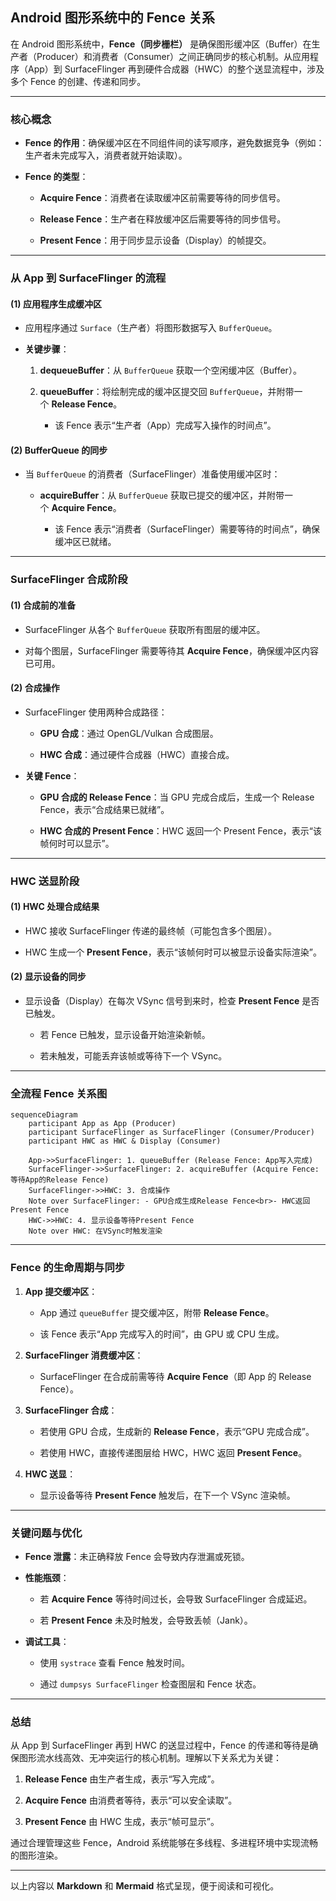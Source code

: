 ## Android 图形系统中的 Fence 关系

在 Android 图形系统中，**Fence（同步栅栏）** 是确保图形缓冲区（Buffer）在生产者（Producer）和消费者（Consumer）之间正确同步的核心机制。从应用程序（App）到 SurfaceFlinger 再到硬件合成器（HWC）的整个送显流程中，涉及多个 Fence 的创建、传递和同步。

---

### **核心概念**

- **Fence 的作用**：确保缓冲区在不同组件间的读写顺序，避免数据竞争（例如：生产者未完成写入，消费者就开始读取）。
    
- **Fence 的类型**：
    
    - **Acquire Fence**：消费者在读取缓冲区前需要等待的同步信号。
        
    - **Release Fence**：生产者在释放缓冲区后需要等待的同步信号。
        
    - **Present Fence**：用于同步显示设备（Display）的帧提交。
        

---

### **从 App 到 SurfaceFlinger 的流程**

#### **(1) 应用程序生成缓冲区**

- 应用程序通过 `Surface`（生产者）将图形数据写入 `BufferQueue`。
    
- **关键步骤**：
    
    1. **dequeueBuffer**：从 `BufferQueue` 获取一个空闲缓冲区（Buffer）。
        
    2. **queueBuffer**：将绘制完成的缓冲区提交回 `BufferQueue`，并附带一个 **Release Fence**。
        
        - 该 Fence 表示“生产者（App）完成写入操作的时间点”。
            

#### **(2) BufferQueue 的同步**

- 当 `BufferQueue` 的消费者（SurfaceFlinger）准备使用缓冲区时：
    
    - **acquireBuffer**：从 `BufferQueue` 获取已提交的缓冲区，并附带一个 **Acquire Fence**。
        
        - 该 Fence 表示“消费者（SurfaceFlinger）需要等待的时间点”，确保缓冲区已就绪。
            

---

### **SurfaceFlinger 合成阶段**

#### **(1) 合成前的准备**

- SurfaceFlinger 从各个 `BufferQueue` 获取所有图层的缓冲区。
    
- 对每个图层，SurfaceFlinger 需要等待其 **Acquire Fence**，确保缓冲区内容已可用。
    

#### **(2) 合成操作**

- SurfaceFlinger 使用两种合成路径：
    
    - **GPU 合成**：通过 OpenGL/Vulkan 合成图层。
        
    - **HWC 合成**：通过硬件合成器（HWC）直接合成。
        
- **关键 Fence**：
    
    - **GPU 合成的 Release Fence**：当 GPU 完成合成后，生成一个 Release Fence，表示“合成结果已就绪”。
        
    - **HWC 合成的 Present Fence**：HWC 返回一个 Present Fence，表示“该帧何时可以显示”。
        

---

### **HWC 送显阶段**

#### **(1) HWC 处理合成结果**

- HWC 接收 SurfaceFlinger 传递的最终帧（可能包含多个图层）。
    
- HWC 生成一个 **Present Fence**，表示“该帧何时可以被显示设备实际渲染”。
    

#### **(2) 显示设备的同步**

- 显示设备（Display）在每次 VSync 信号到来时，检查 **Present Fence** 是否已触发。
    
    - 若 Fence 已触发，显示设备开始渲染新帧。
        
    - 若未触发，可能丢弃该帧或等待下一个 VSync。
        

---

### **全流程 Fence 关系图**


```mermaid
sequenceDiagram
    participant App as App (Producer)
    participant SurfaceFlinger as SurfaceFlinger (Consumer/Producer)
    participant HWC as HWC & Display (Consumer)

    App->>SurfaceFlinger: 1. queueBuffer (Release Fence: App写入完成)
    SurfaceFlinger->>SurfaceFlinger: 2. acquireBuffer (Acquire Fence: 等待App的Release Fence)
    SurfaceFlinger->>HWC: 3. 合成操作
    Note over SurfaceFlinger: - GPU合成生成Release Fence<br>- HWC返回Present Fence
    HWC->>HWC: 4. 显示设备等待Present Fence
    Note over HWC: 在VSync时触发渲染
```

---

### **Fence 的生命周期与同步**

1. **App 提交缓冲区**：
    
    - App 通过 `queueBuffer` 提交缓冲区，附带 **Release Fence**。
        
    - 该 Fence 表示“App 完成写入的时间”，由 GPU 或 CPU 生成。
        
2. **SurfaceFlinger 消费缓冲区**：
    
    - SurfaceFlinger 在合成前需等待 **Acquire Fence**（即 App 的 Release Fence）。
        
3. **SurfaceFlinger 合成**：
    
    - 若使用 GPU 合成，生成新的 **Release Fence**，表示“GPU 完成合成”。
        
    - 若使用 HWC，直接传递图层给 HWC，HWC 返回 **Present Fence**。
        
4. **HWC 送显**：
    
    - 显示设备等待 **Present Fence** 触发后，在下一个 VSync 渲染帧。
        

---

### **关键问题与优化**

- **Fence 泄露**：未正确释放 Fence 会导致内存泄漏或死锁。
    
- **性能瓶颈**：
    
    - 若 **Acquire Fence** 等待时间过长，会导致 SurfaceFlinger 合成延迟。
        
    - 若 **Present Fence** 未及时触发，会导致丢帧（Jank）。
        
- **调试工具**：
    
    - 使用 `systrace` 查看 Fence 触发时间。
        
    - 通过 `dumpsys SurfaceFlinger` 检查图层和 Fence 状态。
        

---

### **总结**

从 App 到 SurfaceFlinger 再到 HWC 的送显过程中，Fence 的传递和等待是确保图形流水线高效、无冲突运行的核心机制。理解以下关系尤为关键：

1. **Release Fence** 由生产者生成，表示“写入完成”。
    
2. **Acquire Fence** 由消费者等待，表示“可以安全读取”。
    
3. **Present Fence** 由 HWC 生成，表示“帧可显示”。
    

通过合理管理这些 Fence，Android 系统能够在多线程、多进程环境中实现流畅的图形渲染。

---

以上内容以 **Markdown** 和 **Mermaid** 格式呈现，便于阅读和可视化。